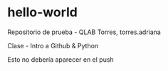 # hello-world
Repositorio de prueba - QLAB
Torres, torres.adriana

Clase - Intro a Github & Python

Esto no debería aparecer en el push
